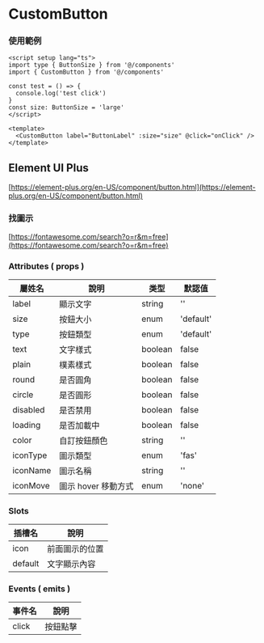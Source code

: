 # CustomButton

### 使用範例

```vue
<script setup lang="ts">
import type { ButtonSize } from '@/components'
import { CustomButton } from '@/components'

const test = () => {
  console.log('test click')
}
const size: ButtonSize = 'large'
</script>

<template>
  <CustomButton label="ButtonLabel" :size="size" @click="onClick" />
</template>
```

## Element UI Plus

[https://element-plus.org/en-US/component/button.html](https://element-plus.org/en-US/component/button.html)

### 找圖示

[https://fontawesome.com/search?o=r&m=free](https://fontawesome.com/search?o=r&m=free)

### Attributes ( props )

| 屬姓名   | 說明                | 类型    | 默認值    |
| -------- | ------------------ | ------- | --------- |
| label    | 顯示文字            | string  | ''        |
| size     | 按鈕大小            | enum    | 'default' |
| type     | 按鈕類型            | enum    | 'default' |
| text     | 文字樣式            | boolean | false     |
| plain    | 樸素樣式            | boolean | false     |
| round    | 是否圓角            | boolean | false     |
| circle   | 是否圓形            | boolean | false     |
| disabled | 是否禁用            | boolean | false     |
| loading  | 是否加載中          | boolean | false     |
| color    | 自訂按鈕顏色        | string  | ''        |
| iconType | 圖示類型            | enum    | 'fas'     |
| iconName | 圖示名稱            | string  | ''        |
| iconMove | 圖示 hover 移動方式 | enum    | 'none'    |

### Slots

| 插槽名  | 說明           |
| ------- | -------------- |
| icon    | 前面圖示的位置 |
| default | 文字顯示內容   |

### Events ( emits )

| 事件名 | 說明     |
| ------ | ------- |
| click  | 按鈕點擊 |
